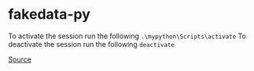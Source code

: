 # fakedata-py

To activate the session run the following `.\mypython\Scripts\activate`
To deactivate the session run the following `deactivate`

[Source](https://uoa-eresearch.github.io/eresearch-cookbook/recipe/2014/11/26/python-virtual-env/)

